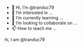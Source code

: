 - 👋 Hi, I’m @tranduc79
- 👀 I’m interested in ...
- 🌱 I’m currently learning ...
- 💞️ I’m looking to collaborate on ...
- 📫 How to reach me ...

<!---
tranduc79/tranduc79 is a ✨ special ✨ repository because its `README.md` (this file) appears on your GitHub profile.
You can click the Preview link to take a look at your changes.
--->hi, I am @tranduc79

